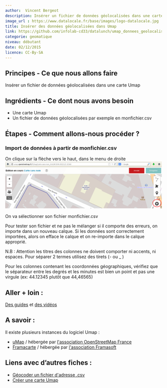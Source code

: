 ```yaml
---
author:  Vincent Bergeot
description: Insérer un fichier de données géolocalisées dans une carte Umap
image_url : https://www.datalocale.fr/base/images/logo-datalocale.jpg
title: Insérer des données géolocalisées dans Umap
link: https://github.com/infolab-cd33/datalunch/umap_donnees_geolocalisees.md
categorie: geomatique
niveau: débutant
date: 02/12/2015
licence: CC-By-SA
---
```


## Principes - Ce que nous allons faire
Insérer un fichier de données géolocalisées dans une carte Umap

## Ingrédients - Ce dont nous avons besoin
- Une carte Umap
- Un fichier de données géolocalisées par exemple en monfichier.csv

## Étapes - Comment allons-nous procéder ?
### Import de données à partir de monfichier.csv
On clique sur la flèche vers le haut, dans le menu de droite
![Importer des données](https://raw.githubusercontent.com/infolab-cd33/datalunch/master/img/umap/Importer_des_donnees_sur_uMap_-_Etape0.png)

On va sélectionner son fichier monfichier.csv

Pour tester son fichier et ne pas le mélanger si il comporte des erreurs, on importe dans un nouveau calque. Si les données sont correctement importées, alors on efface le calque et on re-importe dans le calque approprié.

N.B : Attention les titres des colonnes ne doivent comporter ni accents, ni espaces. Pour séparer 2 termes utilisez des tirets (- ou _ )

Pour les colonnes contenant les coordonnées géographiques, vérifiez que le séparateur entre les degrés et les minutes est bien un point et pas une virgule (ex: 44.12345 plutôt que 44,46565)

## Aller + loin :
[Des guides](http://wiki.openstreetmap.org/wiki/FR:UMap/Guide) et [des vidéos](http://wiki.openstreetmap.org/wiki/UMap#Screencasts)

## A savoir :
Il existe plusieurs instances du logiciel Umap :

* [uMap](http://umap.openstreetmap.fr/fr/) / hébergée par [l'association OpenStreetMap France](http://openstreetmap.fr/)
* [Framacarte](https://framacarte.org) / hébergée par [l'association Framasoft](http://framasoft.net/)

## Liens avec d’autres fiches :
- [Géocoder un fichier d'adresse .csv](./#fiches/geocodage.md)
- [Créer une carte Umap](./#fiches/umap_creer_une_carte.md)
